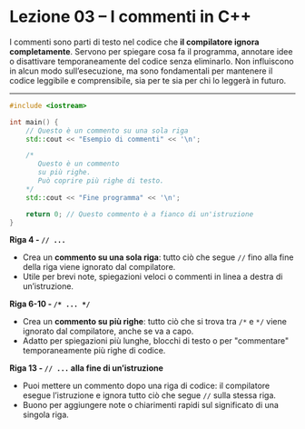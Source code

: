# Lezione 03 – I commenti in C++

I commenti sono parti di testo nel codice che **il compilatore ignora completamente**. Servono per spiegare cosa fa il programma, annotare idee o disattivare temporaneamente del codice senza eliminarlo. Non influiscono in alcun modo sull’esecuzione, ma sono fondamentali per mantenere il codice leggibile e comprensibile, sia per te sia per chi lo leggerà in futuro.

---

```cpp
#include <iostream>

int main() {
    // Questo è un commento su una sola riga
    std::cout << "Esempio di commenti" << '\n';

    /*
       Questo è un commento
       su più righe.
       Può coprire più righe di testo.
    */
    std::cout << "Fine programma" << '\n';

    return 0; // Questo commento è a fianco di un'istruzione
}
```

**Riga 4 - `// ...`**  
* Crea un **commento su una sola riga**: tutto ciò che segue `//` fino alla fine della riga viene ignorato dal compilatore.
* Utile per brevi note, spiegazioni veloci o commenti in linea a destra di un’istruzione.

**Riga 6-10 - `/* ... */`**  
* Crea un **commento su più righe**: tutto ciò che si trova tra `/*` e `*/` viene ignorato dal compilatore, anche se va a capo.
* Adatto per spiegazioni più lunghe, blocchi di testo o per "commentare" temporaneamente più righe di codice.

**Riga 13 - `// ...` alla fine di un’istruzione**  
* Puoi mettere un commento dopo una riga di codice: il compilatore esegue l’istruzione e ignora tutto ciò che segue `//` sulla stessa riga.
* Buono per aggiungere note o chiarimenti rapidi sul significato di una singola riga.
